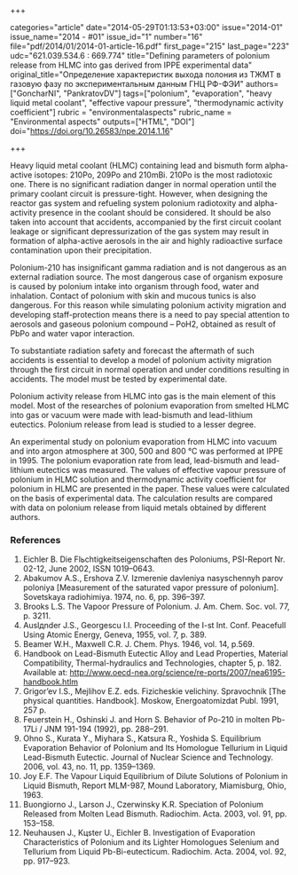 +++

categories="article"
date="2014-05-29T01:13:53+03:00"
issue="2014-01"
issue_name="2014 - #01"
issue_id="1"
number="16"
file="pdf/2014/01/2014-01-article-16.pdf"
first_page="215"
last_page="223"
udc="621.039.534.6 : 669.774"
title="Defining parameters of polonium release from HLMC into gas derived from IPPE experimental data"
original_title="Определение характеристик выхода полония из ТЖМТ в газовую фазу по экспериментальным данным ГНЦ РФ-ФЭИ"
authors=["GoncharNI", "PankratovDV"]
tags=["polonium", "evaporation", "heavy liquid metal coolant", "effective vapour pressure", "thermodynamic activity coefficient"]
rubric = "environmentalaspects"
rubric_name = "Environmental aspects"
outputs=["HTML", "DOI"]
doi="https://doi.org/10.26583/npe.2014.1.16"

+++

Heavy liquid metal coolant (HLMC) containing lead and bismuth form alpha-active isotopes: 210Po, 209Po and 210mBi. 210Po is the most radiotoxic one. There is no significant radiation danger in normal operation until the primary coolant circuit is pressure-tight. However, when designing the reactor gas system and refueling system polonium radiotoxity and alpha-activity presence in the coolant should be considered. It should be also taken into account that accidents, accompanied by the first circuit coolant leakage or significant depressurization of the gas system may result in formation of alpha-active aerosols in the air and highly radioactive surface contamination upon their precipitation.

Polonium-210 has insignificant gamma radiation and is not dangerous as an external radiation source. The most dangerous case of organism exposure is caused by polonium intake into organism through food, water and inhalation. Contact of polonium with skin and mucous tunics is also dangerous. For this reason while simulating polonium activity migration and developing staff-protection means there is a need to pay special attention to aerosols and gaseous polonium compound – PoH2, obtained as result of PbPo and water vapor interaction.

To substantiate radiation safety and forecast the aftermath of such accidents is essential to develop a model of polonium activity migration through the first circuit in normal operation and under conditions resulting in accidents. The model must be tested by experimental date.

Polonium activity release from HLMC into gas is the main element of this model. Most of the researches of polonium evaporation from smelted HLMC into gas or vacuum were made with lead-bismuth and lead-lithium eutectics. Polonium release from lead is studied to a lesser degree.

An experimental study on polonium evaporation from HLMC into vacuum and into argon atmosphere at 300, 500 and 800 °C was performed at IPPE in 1995. The polonium evaporation rate from lead, lead-bismuth and lead-lithium eutectics was measured. The values of effective vapour pressure of polonium in HLMC solution and thermodynamic activity coefficient for polonium in HLMC are presented in the paper. These values were calculated on the basis of experimental data. The calculation results are compared with data on polonium release from liquid metals obtained by different authors.

### References

1. Eichler B. Die Flьchtigkeitseigenschaften des Poloniums, PSI-Report Nr. 02-12, June 2002, ISSN 1019–0643.
2. Abakumov A.S., Ershova Z.V. Izmerenie davleniya nasyschennyh parov poloniya [Measurement of the saturated vapor pressure of polonium]. Sovetskaya radiohimiya. 1974, no. 6, pp. 396–397.
3. Brooks L.S. The Vapoor Pressure of Polonium. J. Am. Chem. Soc. vol. 77, p. 3211.
4. Auslдnder J.S., Georgescu I.I. Proceeding of the I-st Int. Conf. Peacefull Using Atomic Energy, Geneva, 1955, vol. 7, p. 389.
5. Beamer W.H., Maxwell C.R. J. Chem. Phys. 1946, vol. 14, p.569.
6. Handbook on Lead-Bismuth Eutectic Alloy and Lead Properties, Material Compatibility, Thermal-hydraulics and Technologies, chapter 5, p. 182. Available at: http://www.oecd-nea.org/science/re-ports/2007/nea6195-handbook.htlm
7. Grigor’ev I.S., Mejlihov E.Z. eds. Fizicheskie velichiny. Spravochnik [The physical quantities. Handbook]. Moskow, Energoatomizdat Publ. 1991, 257 p.
8. Feuerstein H., Oshinski J. and Horn S. Behavior of Po-210 in molten Pb-17Li / JNM 191-194 (1992), pp. 288–291.
9. Ohno S., Kurata Y., Miyhara S., Katsura R., Yoshida S. Equilibrium Evaporation Behavior of Polonium and Its Homologue Tellurium in Liquid Lead-Bismuth Eutectic. Journal of Nuclear Science and Technology. 2006, vol. 43, no. 11, pp. 1359–1369.
10. Joy E.F. The Vapour Liquid Equilibrium of Dilute Solutions of Polonium in Liquid Bismuth, Report MLM-987, Mound Laboratory, Miamisburg, Ohio, 1963.
11. Buongiorno J., Larson J., Czerwinsky K.R. Speciation of Polonium Released from Molten Lead Bismuth. Radiochim. Acta. 2003, vol. 91, pp. 153–158.
12. Neuhausen J., Kцster U., Eichler B. Investigation of Evaporation Characteristics of Polonium and its Lighter Homologues Selenium and Tellurium from Liquid Pb-Bi-eutecticum. Radiochim. Acta. 2004, vol. 92, pp. 917–923.